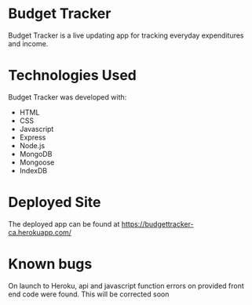 # Budget Tracker 

Budget Tracker is a live updating app for tracking everyday expenditures and income. 

# Technologies Used

Budget Tracker was developed with:

<ul>
<li> HTML
<li> CSS
<li> Javascript
<li> Express
<li> Node.js
<li> MongoDB
<li> Mongoose
<li> IndexDB
</ul>

# Deployed Site

The deployed app can be found at https://budgettracker-ca.herokuapp.com/

# Known bugs

On launch to Heroku, api and javascript function errors on provided front end code were found. This will be corrected soon
